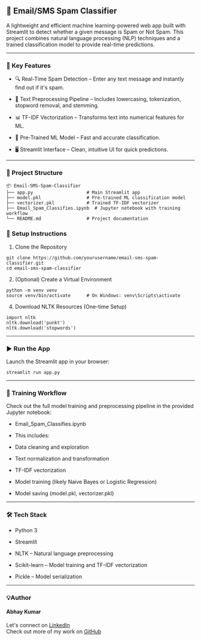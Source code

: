## 🚀 Email/SMS Spam Classifier
A lightweight and efficient machine learning-powered web app built with Streamlit to detect whether a given message is Spam or Not Spam. This project combines natural language processing (NLP) techniques and a trained classification model to provide real-time predictions.

---

### 🌟 Key Features
- 🔍 Real-Time Spam Detection – Enter any text message and instantly find out if it's spam.

- 🧹 Text Preprocessing Pipeline – Includes lowercasing, tokenization, stopword removal, and stemming.

- 📊 TF-IDF Vectorization – Transforms text into numerical features for ML.

- 🤖 Pre-Trained ML Model – Fast and accurate classification.

- 🖥️ Streamlit Interface – Clean, intuitive UI for quick predictions.

---

### 📁 Project Structure
```
📦 Email-SMS-Spam-Classifier
├── app.py                    # Main Streamlit app
├── model.pkl                 # Pre-trained ML classification model
├── vectorizer.pkl            # Trained TF-IDF vectorizer
├── Email_Spam_Classifies.ipynb  # Jupyter notebook with training workflow
└── README.md                 # Project documentation
```

### 🔧 Setup Instructions
1. Clone the Repository
```
git clone https://github.com/yourusername/email-sms-spam-classifier.git
cd email-sms-spam-classifier
```
2. (Optional) Create a Virtual Environment
```
python -m venv venv
source venv/bin/activate      # On Windows: venv\Scripts\activate
```
4. Download NLTK Resources (One-time Setup)
```
import nltk
nltk.download('punkt')
nltk.download('stopwords')
```

---

### ▶️ Run the App
Launch the Streamlit app in your browser:
```
streamlit run app.py
```
---
### 📓 Training Workflow
Check out the full model training and preprocessing pipeline in the provided Jupyter notebook:

- Email_Spam_Classifies.ipynb

- This includes:

- Data cleaning and exploration

- Text normalization and transformation

- TF-IDF vectorization

- Model training (likely Naive Bayes or Logistic Regression)

- Model saving (model.pkl, vectorizer.pkl)

---

### 🛠️ Tech Stack
- Python 3

- Streamlit

- NLTK – Natural language preprocessing

- Scikit-learn – Model training and TF-IDF vectorization

- Pickle – Model serialization

---

### 💡Author
#### Abhay Kumar

 Let's connect on [LinkedIn](https://www.linkedin.com/in/abhay-kumar-aa1a9129a?lipi=urn%3Ali%3Apage%3Ad_flagship3_profile_view_base_contact_details%3BiN9yMzITTT%2Bw7fOOwaUDpQ%3D%3D)<br>
Check out more of my work on [GitHub](https://github.com/Abhaykum123)
